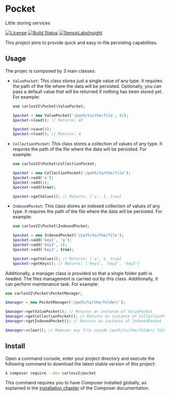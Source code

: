 # Pocket
Little storing services

[![License](https://poser.pugx.org/carlosv2/pocket/license)](https://packagist.org/packages/carlosv2/pocket)
[![Build Status](https://travis-ci.org/carlosV2/Pocket.svg?branch=master)](https://travis-ci.org/carlosV2/Pocket)
[![SensioLabsInsight](https://insight.sensiolabs.com/projects/cc79343c-56ed-4dd7-932a-1ed4940721a4/mini.png)](https://insight.sensiolabs.com/projects/cc79343c-56ed-4dd7-932a-1ed4940721a4)

This project aims to provide quick and easy in-file persisting capabilities. 

## Usage

The projec is composed by 3 main classes:

- `ValuePocket`: This class stores just a single value of any type. It requires the path of the file where
    the data will be persisted. Optionally, you can pass a default value that will be returned if nothing
    has been stored yet. For example:
    ```php
    use carlosV2\Pocket\ValuePocket;
    
    $pocket = new ValuePocket('/path/to/the/file', 42);
    $pocket->load(); // Returns: 42
    
    $pocket->save(4);
    $pocket->load(); // Returns: 4
    ```
    
- `CollectionPocket`: This class stores a collection of values of any type. It requries the path of the
    file where the data will be persisted. For example:
    ```php
    use carlosV2\Pocket\CollectionPocket;
    
    $pocket = new CollectionPocket('/path/to/the/file');
    $pocket->add('a');
    $pocket->add(1);
    $pocket->add(true);
    
    $pocket->getValues(); // Returns: ['a', 1, true]
    ```

- `IndexedPocket`: This class stores an indexed collection of values of any type. It requires the path of
    the file where the data will be persisted. For example:
    ```php
    use carlosV2\Pocket\IndexedPocket;
    
    $pocket = new IndexedPocket('/path/to/the/file');
    $pocket->add('key1', 'a');
    $pocket->add('key2', 1);
    $pocket->add('key3', true);
    
    $pocket->getValues(); // Returns: ['a', 1, true]
    $pocket->getKeys(); // Returns: ['key1', 'key2', 'key3']
    ```
    
Additionally, a manager class is provided so that a single folder path is needed. The files management is
carried out by this class. Additionally, it can perform maintenance task. For example:
```php
use carlosV2\Pocket\PocketManager;

$manager = new PocketManager('/path/to/the/folder/');

$manager->getValuePocket(); // Returns an instance of ValuePocket
$manager->getCollectionPocket(); // Returns an instance of CollectionPocket
$manager->getIndexedPocket(); // Returns an instance of IndexedPocket

$manager->clear(); // Removes any file inside /path/to/the/folder/ folder
```

## Install

Open a command console, enter your project directory and execute the
following command to download the latest stable version of this project:

```bash
$ composer require --dev carlosv2/pocket
```

This command requires you to have Composer installed globally, as explained
in the [installation chapter](https://getcomposer.org/doc/00-intro.md)
of the Composer documentation.
